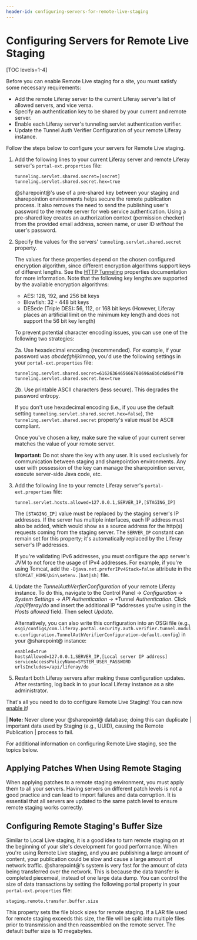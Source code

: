 ```yaml
---
header-id: configuring-servers-for-remote-live-staging
---
```


# Configuring Servers for Remote Live Staging

[TOC levels=1-4]

Before you can enable Remote Live staging for a site, you must satisfy some
necessary requirements:

- Add the remote Liferay server to the current Liferay server's list of allowed
  servers, and vice versa.
- Specify an authentication key to be shared by your current and remote server.
- Enable each Liferay server's tunneling servlet authentication verifier.
- Update the Tunnel Auth Verifier Configuration of your remote Liferay instance.

Follow the steps below to configure your servers for Remote Live staging.

1.  Add the following lines to your current Liferay server and remote Liferay
    server's `portal-ext.properties` file:

        tunneling.servlet.shared.secret=[secret]
        tunneling.servlet.shared.secret.hex=true

    @sharepoint@'s use of a pre-shared key between your staging and sharepointion
    environments helps secure the remote publication process. It also removes
    the need to send the publishing user's password to the remote server for web
    service authentication. Using a pre-shared key creates an authorization
    context (permission checker) from the provided email address, screen name,
    or user ID *without* the user's password.

2.  Specify the values for the servers' `tunneling.servlet.shared.secret`
    property.

    The values for these properties depend on the chosen configured encryption
    algorithm, since different encryption algorithms support keys of different
    lengths. See the
    [HTTP Tunneling](@platform-ref@/7.2-latest/propertiesdoc/portal.properties.html#HTTP%20Tunneling)
    properties documentation for more information. Note that the following key
    lengths are supported by the available encryption algorithms:

    - AES: 128, 192, and 256 bit keys
    - Blowfish: 32 - 448 bit keys
    - DESede (Triple DES): 56, 112, or 168 bit keys (However, Liferay places an
      artificial limit on the minimum key length and does not support the 56 bit
      key length)

    To prevent potential character encoding issues, you can use one of the
    following two strategies:

    2a. Use hexadecimal encoding (recommended). For example, if your password
       was *abcdefghijklmnop*, you'd use the following settings in your
       `portal-ext.properties` file:

        tunneling.servlet.shared.secret=6162636465666768696a6b6c6d6e6f70
        tunneling.servlet.shared.secret.hex=true

    2b. Use printable ASCII characters (less secure). This degrades the password
       entropy.

    If you don't use hexadecimal encoding (i.e., if you use the default setting
    `tunneling.servlet.shared.secret.hex=false`), the
    `tunneling.servlet.shared.secret` property's value *must* be ASCII
    compliant.

    Once you've chosen a key, make sure the value of your current server matches
    the value of your remote server.

    **Important:** Do not share the key with any user. It is used exclusively
    for communication between staging and sharepointion environments. Any user with
    possession of the key can manage the sharepointion server, execute server-side
    Java code, etc.

3.  Add the following line to your remote Liferay server's
    `portal-ext.properties` file:

        tunnel.servlet.hosts.allowed=127.0.0.1,SERVER_IP,[STAGING_IP]

    The `[STAGING_IP]` value must be replaced by the staging server's IP
    addresses. If the server has multiple interfaces, each IP address must also
    be added, which would show as a source address for the http(s) requests
    coming from the staging server. The `SERVER_IP` constant can remain set for
    this property; it's automatically replaced by the Liferay server's IP
    addresses.

    If you're validating IPv6 addresses, you must configure the app server's JVM
    to not force the usage of IPv4 addresses. For example, if you're using
    Tomcat, add the `-Djava.net.preferIPv4Stack=false` attribute in the
    `$TOMCAT_HOME\bin\setenv.[bat|sh]` file.

5.  Update the *TunnelAuthVerfierConfiguration* of your remote Liferay instance.
    To do this, navigate to the Control Panel &rarr; *Configuration* &rarr;
    *System Settings* &rarr; *API Authentication* &rarr; *Tunnel
    *Authentication*. Click */api/liferay/do* and insert the additional IP
    *addresses you're using in the *Hosts allowed* field. Then select *Update*.

    Alternatively, you can also write this configuration into an OSGi file (e.g.,
    `osgi/configs/com.liferay.portal.security.auth.verifier.tunnel.module.configuration.TunnelAuthVerifierConfiguration-default.config`)
    in your @sharepoint@ instance:

        enabled=true
        hostsAllowed=127.0.0.1,SERVER_IP,[Local server IP address]
        serviceAccessPolicyName=SYSTEM_USER_PASSWORD
        urlsIncludes=/api/liferay/do

6.  Restart both Liferay servers after making these configuration updates. After
    restarting, log back in to your local Liferay instance as a site
    administrator.

That's all you need to do to configure Remote Live Staging! You can now
[enable it](/docs/7-1/user/-/knowledge_base/u/enabling-remote-live-staging)!

| **Note:** Never clone your @sharepoint@ database; doing this can duplicate
| important data used by Staging (e.g., UUID), causing the Remote Publication
| process to fail.

For additional information on configuring Remote Live staging, see the topics
below.

## Applying Patches When Using Remote Staging

When applying patches to a remote staging environment, you must apply them to
all your servers. Having servers on different patch levels is not a good
practice and can lead to import failures and data corruption. It is essential
that all servers are updated to the same patch level to ensure remote staging
works correctly.

## Configuring Remote Staging's Buffer Size

Similar to Local Live staging, it is a good idea to turn remote staging on at
the beginning of your site's development for good performance. When you're using
Remote Live staging, and you are publishing a large amount of content, your
publication could be slow and cause a large amount of network traffic.
@sharepoint@'s system is very fast for the amount of data being transferred over
the network. This is because the data transfer is completed piecemeal, instead
of one large data dump. You can control the size of data transactions by setting
the following portal property in your `portal-ext.properties` file:

    staging.remote.transfer.buffer.size

This property sets the file block sizes for remote staging. If a LAR file used
for remote staging exceeds this size, the file will be split into multiple files
prior to transmission and then reassembled on the remote server. The default
buffer size is 10 megabytes.
